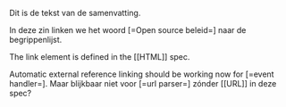 Dit is de tekst van de samenvatting.

In deze zin linken we het woord [=Open source beleid=] naar de begrippenlijst.

The link element is defined in the [[HTML]] spec.

Automatic external reference linking should be working now for [=event handler=]. Maar blijkbaar niet voor [=url parser=] zónder [[URL]] in deze spec?
